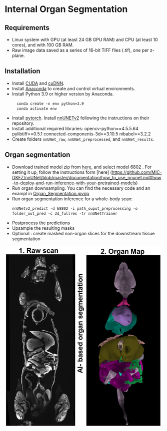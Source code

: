 # Internal Organ Segmentation 

## Requirements
* Linux system with GPU (at least 24 GB GPU RAM) and CPU (at least 10 cores), and with 100 GB RAM.  
* Raw image data saved as a series of 16-bit TIFF files (.tif), one per z-plane. 
  
## Installation
* Install [CUDA](https://developer.nvidia.com/cuda-toolkit) and [cuDNN](https://developer.nvidia.com/cudnn).
* Install [Anaconda](https://www.anaconda.com/download#downloads) to create and control virtual environments.
* Install Python 3.9 or higher version by Anaconda.
  ```
    conda create -n env python=3.9
	conda activate env
	```
* Install [pytorch](https://pytorch.org/get-started/locally/).
Install [nnUNETv2](https://github.com/MIC-DKFZ/nnUNet/tree/master) following the instructions on their repository.
* Install additional required libraries:
    opencv-python==4.5.5.64
    pylibtiff==0.5.1
    connected-components-3d==3.10.5 
    nibabel==3.2.2
* Create folders `nnUNet_raw`, `nnUNet_preprocessed`, and `nnUNet_results`.
   
  
## Organ segmentation
* Download trained model zip from [here](TODO), and select model 6802 . For setting it up, follow the instructions form [here] (https://github.com/MIC-DKFZ/nnUNet/blob/master/documentation/how_to_use_nnunet.md#how-to-deploy-and-run-inference-with-your-pretrained-models)
* Run organ downsampling. You can find the necessary code and an exampl in [Organ_Segmentation.ipynp](./Organ_Segmentation.ipynb)
* Run organ segmentation inference for a whole-body scan:
  ```
  nnUNetv2_predict -d 68802 -i path_ouput_preprocessing -o folder_out_pred -c 3d_fullres -tr nnUNetTrainer 
	```  
* Postprocess the predictions
* Upsample the resulting masks
* Optional : create masked non-organ slices for the downstream tissue segmentation

![Example](./assets/organ_map_1.png)
  
